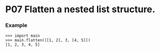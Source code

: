 # P07 Flatten a nested list structure.

### Example
```
>>> import main
>>> main.flatten([[1, 2], 3, [4, 5]])
[1, 2, 3, 4, 5]
```
